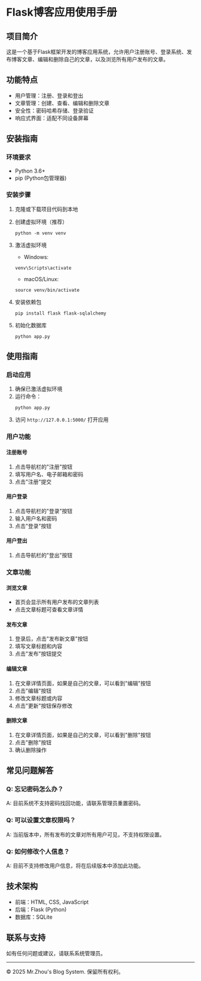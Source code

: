 # Flask博客应用使用手册

## 项目简介

这是一个基于Flask框架开发的博客应用系统，允许用户注册账号、登录系统、发布博客文章、编辑和删除自己的文章，以及浏览所有用户发布的文章。

## 功能特点

- 用户管理：注册、登录和登出
- 文章管理：创建、查看、编辑和删除文章
- 安全性：密码哈希存储、登录验证
- 响应式界面：适配不同设备屏幕

## 安装指南

### 环境要求

- Python 3.6+
- pip (Python包管理器)

### 安装步骤

1. 克隆或下载项目代码到本地

2. 创建虚拟环境（推荐）
   ```
   python -m venv venv
   ```

3. 激活虚拟环境
   - Windows: 
   ```
   venv\Scripts\activate
   ```
   - macOS/Linux: 
   ```
   source venv/bin/activate
   ```

4. 安装依赖包
   ```
   pip install flask flask-sqlalchemy
   ```

5. 初始化数据库
   ```
   python app.py
   ```

## 使用指南

### 启动应用

1. 确保已激活虚拟环境
2. 运行命令：
   ```
   python app.py
   ```
3. 访问 `http://127.0.0.1:5000/` 打开应用

### 用户功能

#### 注册账号
1. 点击导航栏的"注册"按钮
2. 填写用户名、电子邮箱和密码
3. 点击"注册"提交

#### 用户登录
1. 点击导航栏的"登录"按钮
2. 输入用户名和密码
3. 点击"登录"按钮

#### 用户登出
1. 点击导航栏的"登出"按钮

### 文章功能

#### 浏览文章
- 首页会显示所有用户发布的文章列表
- 点击文章标题可查看文章详情

#### 发布文章
1. 登录后，点击"发布新文章"按钮
2. 填写文章标题和内容
3. 点击"发布"按钮提交

#### 编辑文章
1. 在文章详情页面，如果是自己的文章，可以看到"编辑"按钮
2. 点击"编辑"按钮
3. 修改文章标题或内容
4. 点击"更新"按钮保存修改

#### 删除文章
1. 在文章详情页面，如果是自己的文章，可以看到"删除"按钮
2. 点击"删除"按钮
3. 确认删除操作

## 常见问题解答

### Q: 忘记密码怎么办？
A: 目前系统不支持密码找回功能，请联系管理员重置密码。

### Q: 可以设置文章权限吗？
A: 当前版本中，所有发布的文章对所有用户可见，不支持权限设置。

### Q: 如何修改个人信息？
A: 目前不支持修改用户信息，将在后续版本中添加此功能。

## 技术架构

- 前端：HTML, CSS, JavaScript
- 后端：Flask (Python)
- 数据库：SQLite

## 联系与支持

如有任何问题或建议，请联系系统管理员。

---

© 2025 Mr.Zhou's Blog System. 保留所有权利。